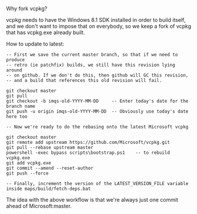 Why fork vcpkg?

vcpkg needs to have the Windows 8.1 SDK installed in order to build itself,
and we don't want to impose that on everybody, so we keep a fork of vcpkg
that has vcpkg.exe already built.

How to update to latest:

	-- First we save the current master branch, so that if we need to produce
	-- retro (ie patchfix) builds, we still have this revision lying around
	-- on github. If we don't do this, then github will GC this revision,
	-- and a build that references this old revision will fail.
	
	git checkout master
	git pull
	git checkout -b imqs-old-YYYY-MM-DD     -- Enter today's date for the branch name
	git push -u origin imqs-old-YYYY-MM-DD  -- Obviously use today's date here too

	-- Now we're ready to do the rebasing onto the latest Microsoft vcpkg
	
	git checkout master
    git remote add upstream https://github.com/Microsoft/vcpkg.git
    git pull --rebase upstream master
    powershell -exec bypass scripts\bootstrap.ps1    -- to rebuild vcpkg.exe 
    git add vcpkg.exe
    git commit --amend --reset-author
    git push --force
    
    -- Finally, increment the version of the LATEST_VERSION_FILE variable inside maps/build/fetch-deps.bat

The idea with the above workflow is that we're always just one commit ahead of Microsoft:master.